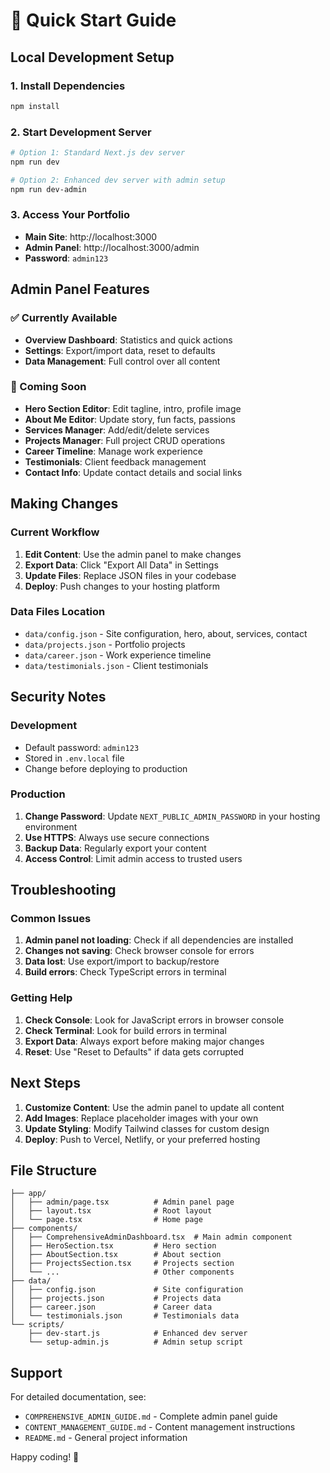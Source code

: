 # 🚀 Quick Start Guide

## Local Development Setup

### 1. Install Dependencies
```bash
npm install
```

### 2. Start Development Server
```bash
# Option 1: Standard Next.js dev server
npm run dev

# Option 2: Enhanced dev server with admin setup
npm run dev-admin
```

### 3. Access Your Portfolio
- **Main Site**: http://localhost:3000
- **Admin Panel**: http://localhost:3000/admin
- **Password**: `admin123`

## Admin Panel Features

### ✅ Currently Available
- **Overview Dashboard**: Statistics and quick actions
- **Settings**: Export/import data, reset to defaults
- **Data Management**: Full control over all content

### 🚧 Coming Soon
- **Hero Section Editor**: Edit tagline, intro, profile image
- **About Me Editor**: Update story, fun facts, passions
- **Services Manager**: Add/edit/delete services
- **Projects Manager**: Full project CRUD operations
- **Career Timeline**: Manage work experience
- **Testimonials**: Client feedback management
- **Contact Info**: Update contact details and social links

## Making Changes

### Current Workflow
1. **Edit Content**: Use the admin panel to make changes
2. **Export Data**: Click "Export All Data" in Settings
3. **Update Files**: Replace JSON files in your codebase
4. **Deploy**: Push changes to your hosting platform

### Data Files Location
- `data/config.json` - Site configuration, hero, about, services, contact
- `data/projects.json` - Portfolio projects
- `data/career.json` - Work experience timeline
- `data/testimonials.json` - Client testimonials

## Security Notes

### Development
- Default password: `admin123`
- Stored in `.env.local` file
- Change before deploying to production

### Production
1. **Change Password**: Update `NEXT_PUBLIC_ADMIN_PASSWORD` in your hosting environment
2. **Use HTTPS**: Always use secure connections
3. **Backup Data**: Regularly export your content
4. **Access Control**: Limit admin access to trusted users

## Troubleshooting

### Common Issues
1. **Admin panel not loading**: Check if all dependencies are installed
2. **Changes not saving**: Check browser console for errors
3. **Data lost**: Use export/import to backup/restore
4. **Build errors**: Check TypeScript errors in terminal

### Getting Help
1. **Check Console**: Look for JavaScript errors in browser console
2. **Check Terminal**: Look for build errors in terminal
3. **Export Data**: Always export before making major changes
4. **Reset**: Use "Reset to Defaults" if data gets corrupted

## Next Steps

1. **Customize Content**: Use the admin panel to update all content
2. **Add Images**: Replace placeholder images with your own
3. **Update Styling**: Modify Tailwind classes for custom design
4. **Deploy**: Push to Vercel, Netlify, or your preferred hosting

## File Structure
```
├── app/
│   ├── admin/page.tsx          # Admin panel page
│   ├── layout.tsx              # Root layout
│   └── page.tsx                # Home page
├── components/
│   ├── ComprehensiveAdminDashboard.tsx  # Main admin component
│   ├── HeroSection.tsx         # Hero section
│   ├── AboutSection.tsx        # About section
│   ├── ProjectsSection.tsx     # Projects section
│   └── ...                     # Other components
├── data/
│   ├── config.json             # Site configuration
│   ├── projects.json           # Projects data
│   ├── career.json             # Career data
│   └── testimonials.json       # Testimonials data
└── scripts/
    ├── dev-start.js            # Enhanced dev server
    └── setup-admin.js          # Admin setup script
```

## Support

For detailed documentation, see:
- `COMPREHENSIVE_ADMIN_GUIDE.md` - Complete admin panel guide
- `CONTENT_MANAGEMENT_GUIDE.md` - Content management instructions
- `README.md` - General project information

Happy coding! 🎉